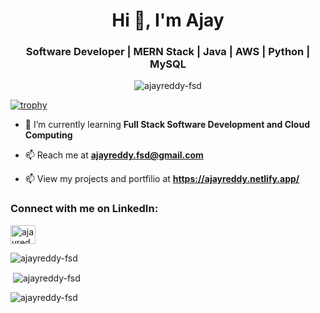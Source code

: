 <h1 align="center">Hi 👋, I'm Ajay</h1>
<h3 align="center">Software Developer | MERN Stack | Java | AWS | Python | MySQL</h3>

<p align="center"> <img src="https://komarev.com/ghpvc/?username=ajayreddy-fsd&label=Profile%20views&color=0e75b6&style=flat" alt="ajayreddy-fsd" /> </p>

[![trophy](https://github-profile-trophy.vercel.app/?username=ajayreddy-fsd&margin-w=50&margin-h=25)](https://github.com/ryo-ma/github-profile-trophy)

- 🫶 I’m currently learning **Full Stack Software Development and Cloud Computing**

- 📫 Reach me at **ajayreddy.fsd@gmail.com**

- 📫 View my projects and portfilio at **https://ajayreddy.netlify.app/**

<h3 align="left">Connect with me on LinkedIn:</h3>
<a href="https://www.linkedin.com/in/ajayreddy-fsd/" target="_blank">
  <img align="center" src="https://raw.githubusercontent.com/rahuldkjain/github-profile-readme-generator/master/src/images/icons/Social/linked-in-alt.svg" alt="ajayreddy-fsd" height="30" width="40" />  
  
</a>  
  
  
<p><img align="center" src="https://github-readme-stats.vercel.app/api/top-langs?username=ajayreddy-fsd&show_icons=true&locale=en&layout=compact" alt="ajayreddy-fsd" /></p>  
  
 <p>&nbsp;<img align="center" src="https://github-readme-stats.vercel.app/api?username=ajayreddy-fsd&show_icons=true&locale=en" alt="ajayreddy-fsd" /></p>  
  
  
<p><img align="center" src="https://github-readme-streak-stats.herokuapp.com/?user=ajayreddy-fsd&" alt="ajayreddy-fsd" /></p>
